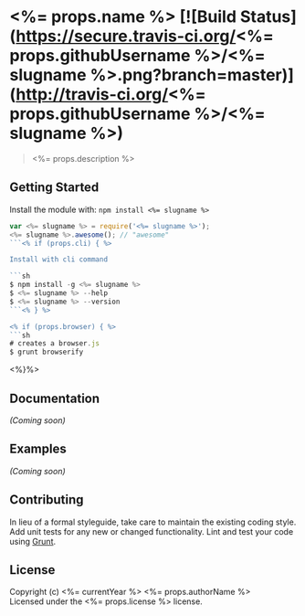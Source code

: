 # <%= props.name %> [![Build Status](https://secure.travis-ci.org/<%= props.githubUsername %>/<%= slugname %>.png?branch=master)](http://travis-ci.org/<%= props.githubUsername %>/<%= slugname %>)

> <%= props.description %>


## Getting Started

Install the module with: `npm install <%= slugname %>`

```js
var <%= slugname %> = require('<%= slugname %>');
<%= slugname %>.awesome(); // "awesome"
```<% if (props.cli) { %>

Install with cli command

```sh
$ npm install -g <%= slugname %>
$ <%= slugname %> --help
$ <%= slugname %> --version
```<% } %>

<% if (props.browser) { %>
```sh
# creates a browser.js
$ grunt browserify
```
<%}%>


## Documentation

_(Coming soon)_


## Examples

_(Coming soon)_


## Contributing

In lieu of a formal styleguide, take care to maintain the existing coding style. Add unit tests for any new or changed functionality. Lint and test your code using [Grunt](http://gruntjs.com).


## License

Copyright (c) <%= currentYear %> <%= props.authorName %>  
Licensed under the <%= props.license %> license.
